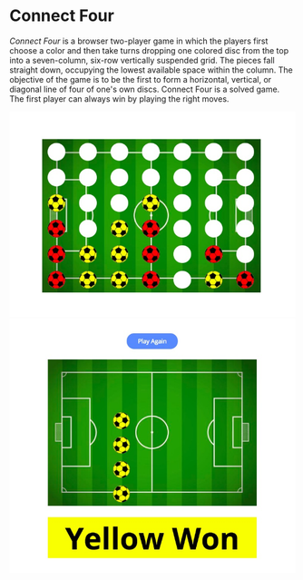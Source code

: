 # Connect Four

*Connect Four* is a browser two-player game in which the players first choose a color and then take turns dropping one colored disc from the top into a seven-column, six-row vertically suspended grid. The pieces fall straight down, occupying the lowest available space within the column. The objective of the game is to be the first to form a horizontal, vertical, or diagonal line of four of one's own discs. Connect Four is a solved game. The first player can always win by playing the right moves.

![alt text](https://github.com/elisaafs/connect-four/blob/master/CF1.jpg "Connect Four")
![alt text](https://github.com/elisaafs/connect-four/blob/master/CF2.jpg "Connect Four")

